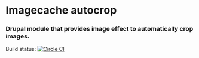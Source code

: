 # Imagecache autocrop
### Drupal module that provides image effect to automatically crop images.

Build status: [![Circle CI](https://circleci.com/gh/alexdesignworks/imagecache_autocrop/tree/7.x-dev.svg?style=svg)](https://circleci.com/gh/alexdesignworks/imagecache_autocrop/tree/7.x-dev)
